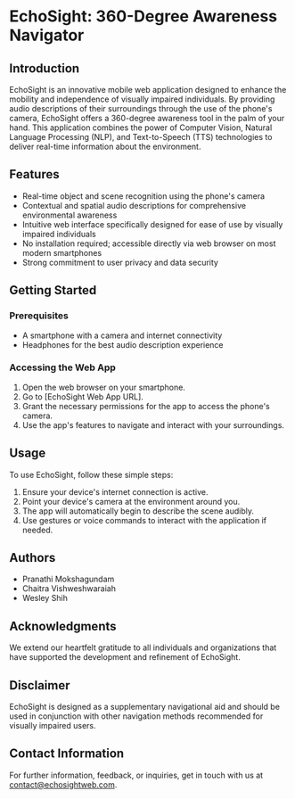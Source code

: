 # EchoSight: 360-Degree Awareness Navigator

## Introduction
EchoSight is an innovative mobile web application designed to enhance the mobility and independence of visually impaired individuals. By providing audio descriptions of their surroundings through the use of the phone's camera, EchoSight offers a 360-degree awareness tool in the palm of your hand. This application combines the power of Computer Vision, Natural Language Processing (NLP), and Text-to-Speech (TTS) technologies to deliver real-time information about the environment.

## Features
- Real-time object and scene recognition using the phone's camera
- Contextual and spatial audio descriptions for comprehensive environmental awareness
- Intuitive web interface specifically designed for ease of use by visually impaired individuals
- No installation required; accessible directly via web browser on most modern smartphones
- Strong commitment to user privacy and data security

## Getting Started

### Prerequisites
- A smartphone with a camera and internet connectivity
- Headphones for the best audio description experience

### Accessing the Web App
1. Open the web browser on your smartphone.
2. Go to [EchoSight Web App URL].
3. Grant the necessary permissions for the app to access the phone's camera.
4. Use the app's features to navigate and interact with your surroundings.

## Usage
To use EchoSight, follow these simple steps:
1. Ensure your device's internet connection is active.
2. Point your device's camera at the environment around you.
3. The app will automatically begin to describe the scene audibly.
4. Use gestures or voice commands to interact with the application if needed.

## Authors
- Pranathi Mokshagundam
- Chaitra Vishweshwaraiah
- Wesley Shih

## Acknowledgments
We extend our heartfelt gratitude to all individuals and organizations that have supported the development and refinement of EchoSight.


## Disclaimer
EchoSight is designed as a supplementary navigational aid and should be used in conjunction with other navigation methods recommended for visually impaired users.

## Contact Information
For further information, feedback, or inquiries, get in touch with us at contact@echosightweb.com.

